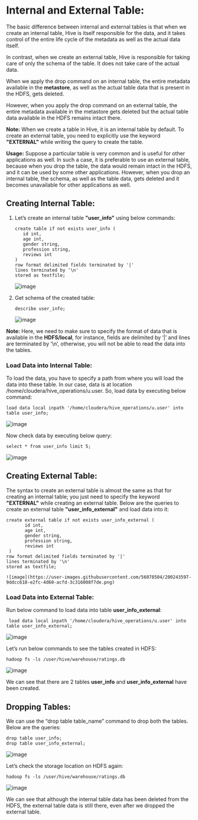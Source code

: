 # Internal and External Table:
The basic difference between internal and external tables is that when we create an internal table, Hive is itself responsible for the data, and it takes control of the entire life cycle of the metadata as well as the actual data itself.

In contrast, when we create an external table, Hive is responsible for taking care of only the schema of the table. It does not take care of the actual data.

When we apply the drop command on an internal table, the entire metadata available in the **metastore**, as well as the actual table data that is present in the HDFS, gets deleted.

However, when you apply the drop command on an external table, the entire metadata available in the metastore gets deleted but the actual table data available in the HDFS remains intact there.

**Note:** When we create a table in Hive, it is an internal table by default. To create an external table, you need to explicitly use the keyword **"EXTERNAL"** while writing the query to create the table.

**Usage:** Suppose a particular table is very common and is useful for other applications as well. In such a case, it is preferable to use an external table, because when you drop the table, the data would remain intact in the HDFS, and it can be used by some other applications. However, when you drop an internal table, the schema, as well as the table data, gets deleted and it becomes unavailable for other applications as well.

## Creating Internal Table:

1.	Let’s create an internal table **"user_info"** using below commands:
    
    ````
    create table if not exists user_info (
       id int,
       age int,
       gender string,
       profession string,
       reviews int
    )
    row format delimited fields terminated by '|'
    lines terminated by '\n' 
    stored as textfile;
    ````


    ![image](https://user-images.githubusercontent.com/56078504/199255566-ff94b5c4-685c-4a2f-bd40-3dffcc649d25.png)

2.	Get schema of the created table:
    
    ````
    describe user_info;
    ````
    
    ![image](https://user-images.githubusercontent.com/56078504/199255659-c7d3e02e-d45f-4b24-abf4-73dee3e71ea8.png)

**Note:** Here, we need to make sure to specify the format of data that is available in the **HDFS/local**, for instance, fields are delimited by ‘|’ and lines are terminated by ‘\n’, otherwise, you will not be able to read the data into the tables.

### Load Data into Internal Table:

To load the data, you have to specify a path from where you will load the data into these table. In our case, data is at location /home/cloudera/hive_operations/u.user. So, load data by executing below command:

````
load data local inpath '/home/cloudera/hive_operations/u.user' into table user_info;
````

![image](https://user-images.githubusercontent.com/56078504/199262102-2fe3e2f9-e228-41b1-96cb-7e07ff78f176.png)

Now check data by executing below query:

````
select * from user_info limit 5;
````

![image](https://user-images.githubusercontent.com/56078504/199292829-71f07e95-02f7-405c-8485-c32075264505.png)


## Creating External Table:

The syntax to create an external table is almost the same as that for creating an internal table; you just need to specify the keyword **"EXTERNAL"** while creating an external table. Below are the queries to create an external table **"user_info_external"** and load data into it:

    
    create external table if not exists user_info_external (
           id int,
           age int,
           gender string,
           profession string,
           reviews int
     )
    row format delimited fields terminated by '|'
    lines terminated by '\n' 
    stored as textfile;
    
    ![image](https://user-images.githubusercontent.com/56078504/200243597-9ddcc618-e2fc-4d60-acfd-3c316008f7de.png)

    
### Load Data into External Table:
Run below command to load data into table **user_info_external**:

   ````
    load data local inpath '/home/cloudera/hive_operations/u.user' into table user_info_external;
   ````
   
   ![image](https://user-images.githubusercontent.com/56078504/200243899-169133d9-415d-41bf-ba9c-f5b785efe5c5.png)


Let’s run below commands to see the tables created in HDFS:

````
hadoop fs -ls /user/hive/warehouse/ratings.db
````

![image](https://user-images.githubusercontent.com/56078504/200243969-057d0c42-ff45-4185-b013-dc9f101f3fc3.png)


We can see that there are 2 tables **user_info** and **user_info_external** have been created.

## Dropping Tables:
We can use the “drop table table_name” command to drop both the tables. Below are the queries:

````
drop table user_info;
drop table user_info_external;
````

![image](https://user-images.githubusercontent.com/56078504/200244324-e0b35ac3-7783-4e06-84c7-939c2ccec855.png)


Let’s check the storage location on HDFS again:

````
hadoop fs -ls /user/hive/warehouse/ratings.db
````

![image](https://user-images.githubusercontent.com/56078504/200244371-f8bd150d-b82c-405d-937a-1230b9a8dbaf.png)


We can see that although the internal table data has been deleted from the HDFS, the external table data is still there, even after we dropped the external table.
